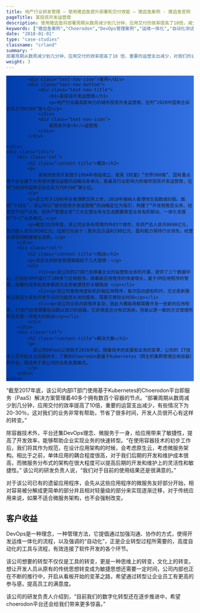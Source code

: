 ```yaml
---
title: 地产行业研发管理 – 使用猪齿鱼提升部署和交付效能 – 猪齿鱼案例 - 猪齿鱼官网
pageTitle: 某投资开发运营商
description: 使用猪齿鱼将部署周期从数周减少到几分钟，应用交付的效率提高了10倍，减少了重要的运营支出
keywords: ["猪齿鱼案例","Choerodon","DevOps管理案例","运维一体化","自动化测试","自动化部署","容器技术"]
date: "2018-01-01"
type: "case-studies"
classname: "crland"
summary: "
部署周期从数周减少到几分钟，应用交付的效率提高了10 倍，重要的运营支出减少，对我们的业务非常有帮助，节省了很多时间，开发人员很开心有这样的转变"
weight: 3
---
```


<section class="case-studies-detail-head">
	<div class="text-nav" style="background: url(/img/case_studies/banner.svg)no-repeat,-webkit-linear-gradient(0deg, #003DAC,#3371E3);">

			<div class="text-nav-case">案例</div>
			<div class="text-nav-bottom">
				<div class="text-nav-title">
					<h1>某投资开发运营商</h1>
					<p>地产行业最具影响力的城市投资开发运营商，位列“2020中国房企综合实力TOP200”第七位</p>
				</div>
				<div class="text-nav-icon">
					某投资开发<br/>运营商
				</div>
			</div>

	</div>
	<div class="cols">
		<div class="col">
			<h2 class="content-title">概览</h2>
			<p>
				某城市投资开发商于1994年改组成立，是某《财富》“世界500强”、国有重点骨干企业旗下负责城市建设运营的战略业务单元，是最具行业影响力的城市投资开发运营商，位列“2020中国房企综合实力TOP200”第七位。
			</p>
			<p>该公司于1996年在香港联交所上市，2010年被纳入香港恒生指数成份股。面向“十四五”，该公司以“城市投资开发运营商”的战略定位为指引，构建了“开发销售型业务、经营性不动产业务、轻资产管理业务”三大主营业务与生态圈要素型业务有机联动、一体化发展的“3+1”业务模式。</p>
			<p>截至2020年底，该公司业务布局境内外83个城市，总资产达人民币8690亿元，签约额人民币2850亿元，位居行业前十；股东应占溢利298亿元，盈利能力保持行业领先，经营业绩保持稳健增长态势。</p>
		</div>
		<div class="col">
			<h2 class="content-title">挑战</h2>
			<p>该企业的研发管理面临如下几大困境：</p>
			<ul>
			    <li><p>该公司的IT部门支撑着企业的运营和业务的开展，提供了三个数据中心，已经在VM中运行了100多个应用程序。随着新应用程序的快速增长，基于VM应用程序的管理、部署的成本和效率都成为业务敏捷性的关键挑战 </p></li>
			    <li><p>该公司曾使用虚拟机封装应用程序，每次启动虚拟机时，无论是新服务还是因为某些异常节点的功能而关闭的服务，需要花费较长时间</p></li>
			    <li><p>该公司业务内部程序复杂，因此大概每周都需要开发一些新的应用程序，IT部门经常需要启动数以百计的容器，它非常适合分布式系统，但是以更一致的方式管理所有任务是一项很大的挑战</p></li>
		    </ul>
		</div>
		<div class="col">
			<h2 class="content-title">解决方案</h2>
			<p>
			  该公司的PaaS之旅始于2016年初，随着技术的发展和业务的变革，公司的 IT技术人员开始关注容器技术，了解到Choerodon是基于Kubernetes（跨主机集群管理应用容器）的平台，很适用于该公司的业务发展模式。
			</p> 
		</div>
	</div>
</section>

<div class="banner3" style="background:url(/img/case_studies/detail/crland-content.png) no-repeat;background-size: 100% 200%;background-position: 0% 70%;">
<div class="background-color">
	<div class="bannertext">
		<p>
			“截至2017年底，该公司内部IT部门使用基于Kubernetes的Choerodon平台即服务（PaaS）解决方案管理着40多个拥有数百个容器的节点。“部署周期从数周减少到几分钟，应用交付的效率提高了10倍，重要的运营支出减少，有些情况下为20-30％，这对我们的业务非常有帮助，节省了很多时间，开发人员很开心有这样的转变。”
		</p>
	</div>
</div>
</div>

<div class="fullcol">
	<p>
		除容器技术外，平台还集DevOps理念、微服务于一身，给应用带来了敏捷性，提高了开发效率，能够帮助企业实现业务的快速转型。“在使用容器技术的初步工作后，我们将其作为规范，在设计应用架构的时候，会考虑原生云，考虑微服务架构。相比于之前，单体应用的耦合程度很高，对于我们后期的开发和维护成本很高，而微服务分布式的架构在很大程度可以提高后期的开发和维护上的灵活性和敏捷性。” 该公司的研发负责人说，“我们对于目前的使用结果还是很满意的。”
	</p>
	<p>
		对于该公司已有的遗留应用程序，会先从这些应用程序的微服务友好部分开始，相对容易被分解成更简单的部分并且相对轻量级的部分来实现逐渐迁移，对于传统应用来说，如果不适合微服务架构，也不会强制改变。
	</p>
</div>

<div class="case-studies-detail-head">
    <div class="cols">
        <div class="col">
            <h2 class="content-title">客户收益</h2>
            <p>
                DevOps是一种理念，一种管理方法，它提倡通过加强沟通、协作的方式，使得开发运维一体化的流程，以及强调的“自动化”，正是企业转型过程所需要的，高度自动化的工具与流程，有效连接了软件开发的各个环节。
            </p>
            <p>该公司想要的转型不仅仅是工具的转变，更是一种思维上的转变，文化上的转变。想让开发人员从原有的传统思想转变成为敏捷思想还需要一定时间，公司内部也正在不断的推行中，开启从看板开始的变革之路，希望通过转型让企业员工有更高的参与感，提高员工的满意度。</p>
            <p>该公司的研发负责人介绍到，“目前我们的数字化转型还在逐步推进中，希望choerodon平台还会给我们带来更多惊喜。”</p>
        </div>
    </div>
</div>
